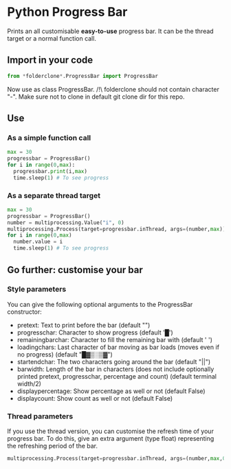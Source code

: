 # Python Progress Bar
Prints an all customisable **easy-to-use** progress bar. It can be the thread target or a normal function call.


## Import in your code
```python
from *folderclone*.ProgressBar import ProgressBar
```
Now use as class ProgressBar.
/!\ folderclone should not contain character "-". Make sure not to clone in default git clone dir for this repo.


## Use
### As a simple function call
```python
max = 30
progressbar = ProgressBar()
for i in range(0,max):
  progressbar.print(i,max)
  time.sleep(1) # To see progress
```

### As a separate thread target
```python
max = 30
progressbar = ProgressBar()
number = multiprocessing.Value("i", 0)
multiprocessing.Process(target=progressbar.inThread, args=(number,max))
for i in range(0,max)
  number.value = i
  time.sleep(1) # To see progress
```


## Go further: customise your bar
### Style parameters
You can give the following optional arguments to the ProgressBar constructor:
- pretext: Text to print before the bar (default "")
- progresschar: Character to show progress (default '█')
- remainingbarchar: Character to fill the remaining bar with (default ' ')
- loadingchars: Last character of bar moving as bar loads (moves even if no progress) (default "█▓▒░▒▓")
- startendchar: The two characters going around the bar (default "||")
- barwidth: Length of the bar in characters (does not include optionally printed pretext, progresschar, percentage and count) (default terminal width/2)
- displaypercentage: Show percentage as well or not (default False)
- displaycount: Show count as well or not (default False)

### Thread parameters
If you use the thread version, you can customise the refresh time of your progress bar.
To do this, give an extra argument (type float) representing the refreshing period of the bar.
```python
multiprocessing.Process(target=progressbar.inThread, args=(number,max,0.2))
```
